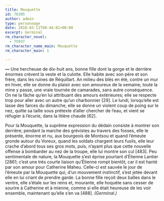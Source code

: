 ```yaml
---
title: Mouquette
id: 76305
author: admin
type: personnage
date: 2010-03-11T08:44:01+00:00
excerpt: Germinal
rm_character_novel:
  - 75937
rm_character_name_main: Mouquette
rm_character_main: 1

---
```

**—** Une hercheuse de dix-huit ans, bonne fille dont la gorge et le derrière énormes crèvent la veste et la culotte. Elle habite avec son père et son frère, dans les ruines de Réquillart. An milieu des blés en été, contre un mur en hiver, elle se donne du plaisir avec son amoureux de la semaine; toute la mine y passe, une vraie tournée de camarades, sans autre conséquence. On ne la fâche qu’en lui attribuant des amours extérieures; elle se respecte trop pour aller avec un autre qu’un charbonnier [29]. Le lundi, lorsqu’elle est lasse des farces du dimanche, elle se donne un violent coup de poing sur le nez, quitte sa taille sous prétexte d’aller chercher de l’eau, et vient se réfugier à l’écurie, dans la litière chaude [62].

Pour la Mouquette, la suprême expression du dédain consiste à montrer son derrière; pendant la marche des grévistes au travers des fosses, elle le présente, énorme et nu, aux bourgeois de Montsou et quand l’émeute gronde autour du Voreux, quand les soldats chargent leurs fusils, elle leur crache d’abord tous ses gros mots, puis, n’ayant plus que cette nouvelle offense à bombarder au nez de la troupe, elle lui montre son cul [483]. Peu sentimentale de nature, la Mouquette s’est éprise pourtant d’Étienne Lantier [2861; c’est une très courte liaison qu’Étienne rompt bientôt, car il est hanté par son amour pour Catherine Maheu. Celle-ci est sauvée le jour de l’émeute par la Mouquette qui, d’un mouvement instinctif, s’est jetée devant elle en lui criant de prendre garde. La bonne fille reçoit deux balles dans le ventre, elle s’étale sur les reins et, mourante, elle hoquète sans cesser de sourire à Catherine et à mienne, comme si elle était heureuse de les voir ensemble, maintenant qu’elle s’en va [488]. _(Germinal.)_